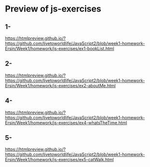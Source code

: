 # Preview of js-exercises

## 1- 
https://htmlpreview.github.io/?https://github.com/livetoworldlife/JavaScript2/blob/week1-homework-Ersin/Week1/homework/js-exercises/ex1-bookList.html


## 2- 
https://htmlpreview.github.io/?https://github.com/livetoworldlife/JavaScript2/blob/week1-homework-Ersin/Week1/homework/js-exercises/ex2-aboutMe.html


## 4- 
https://htmlpreview.github.io/?https://github.com/livetoworldlife/JavaScript2/blob/week1-homework-Ersin/Week1/homework/js-exercises/ex4-whatsTheTime.html


## 5- 
https://htmlpreview.github.io/?https://github.com/livetoworldlife/JavaScript2/blob/week1-homework-Ersin/Week1/homework/js-exercises/ex5-catWalk.html


